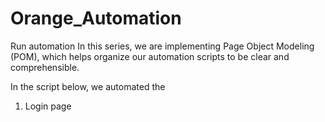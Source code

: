 # Orange_Automation
Run automation
In this series, we are implementing Page Object Modeling (POM), which helps organize our automation scripts to be clear and comprehensible.

In the script below, we automated the 
1. Login page
